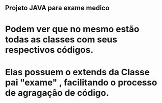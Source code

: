 ## Projeto JAVA para exame medico

# Podem ver que no mesmo estão todas as classes com seus respectivos códigos.
# Elas possuem o extends da Classe pai "exame" , facilitando o processo de agragação de código.

